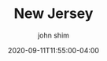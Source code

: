---
date: 2020-09-11T11:55:00-04:00
title: "New Jersey"
ab: "NJ"
seo_title: "List of all current and former New Jersey Governor"
description: List of all current and former New Jersey Governor
author: john shim
url: /new-jersey/
weight: 1
---